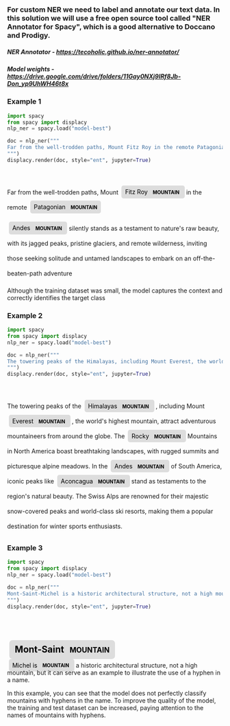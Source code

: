 
### For custom NER we need to label and annotate our text data. In this solution we will use a free open source tool called "NER Annotator for Spacy", which is a good alternative to Doccano and Prodigy.



##### NER Annotator - https://tecoholic.github.io/ner-annotator/
##### Model weights - https://drive.google.com/drive/folders/11Gay0NXj9IRf8Jb-Don_yp9UhWH46t8x

### Example 1


```python
import spacy
from spacy import displacy
nlp_ner = spacy.load("model-best")

doc = nlp_ner("""
Far from the well-trodden paths, Mount Fitz Roy in the remote Patagonian Andes silently stands as a testament to nature's raw beauty, with its jagged peaks, pristine glaciers, and remote wilderness, inviting those seeking solitude and untamed landscapes to embark on an off-the-beaten-path adventure
""")
displacy.render(doc, style="ent", jupyter=True)


```


<span class="tex2jax_ignore"><div class="entities" style="line-height: 2.5; direction: ltr"><br>Far from the well-trodden paths, Mount 
<mark class="entity" style="background: #ddd; padding: 0.45em 0.6em; margin: 0 0.25em; line-height: 1; border-radius: 0.35em;">
    Fitz Roy
    <span style="font-size: 0.8em; font-weight: bold; line-height: 1; border-radius: 0.35em; vertical-align: middle; margin-left: 0.5rem">MOUNTAIN</span>
</mark>
 in the remote 
<mark class="entity" style="background: #ddd; padding: 0.45em 0.6em; margin: 0 0.25em; line-height: 1; border-radius: 0.35em;">
    Patagonian
    <span style="font-size: 0.8em; font-weight: bold; line-height: 1; border-radius: 0.35em; vertical-align: middle; margin-left: 0.5rem">MOUNTAIN</span>
</mark>
 
<mark class="entity" style="background: #ddd; padding: 0.45em 0.6em; margin: 0 0.25em; line-height: 1; border-radius: 0.35em;">
    Andes
    <span style="font-size: 0.8em; font-weight: bold; line-height: 1; border-radius: 0.35em; vertical-align: middle; margin-left: 0.5rem">MOUNTAIN</span>
</mark>
 silently stands as a testament to nature's raw beauty, with its jagged peaks, pristine glaciers, and remote wilderness, inviting those seeking solitude and untamed landscapes to embark on an off-the-beaten-path adventure<br></div></span>


Although the training dataset was small, the model captures the context and correctly identifies the target class

### Example 2


```python
import spacy
from spacy import displacy
nlp_ner = spacy.load("model-best")

doc = nlp_ner("""
The towering peaks of the Himalayas, including Mount Everest, the world's highest mountain, attract adventurous mountaineers from around the globe. The Rocky Mountains in North America boast breathtaking landscapes, with rugged summits and picturesque alpine meadows. In the Andes of South America, iconic peaks like Aconcagua stand as testaments to the region's natural beauty. The Swiss Alps are renowned for their majestic snow-covered peaks and world-class ski resorts, making them a popular destination for winter sports enthusiasts.
""")
displacy.render(doc, style="ent", jupyter=True)


```


<span class="tex2jax_ignore"><div class="entities" style="line-height: 2.5; direction: ltr"><br>The towering peaks of the 
<mark class="entity" style="background: #ddd; padding: 0.45em 0.6em; margin: 0 0.25em; line-height: 1; border-radius: 0.35em;">
    Himalayas
    <span style="font-size: 0.8em; font-weight: bold; line-height: 1; border-radius: 0.35em; vertical-align: middle; margin-left: 0.5rem">MOUNTAIN</span>
</mark>
, including Mount 
<mark class="entity" style="background: #ddd; padding: 0.45em 0.6em; margin: 0 0.25em; line-height: 1; border-radius: 0.35em;">
    Everest
    <span style="font-size: 0.8em; font-weight: bold; line-height: 1; border-radius: 0.35em; vertical-align: middle; margin-left: 0.5rem">MOUNTAIN</span>
</mark>
, the world's highest mountain, attract adventurous mountaineers from around the globe. The 
<mark class="entity" style="background: #ddd; padding: 0.45em 0.6em; margin: 0 0.25em; line-height: 1; border-radius: 0.35em;">
    Rocky
    <span style="font-size: 0.8em; font-weight: bold; line-height: 1; border-radius: 0.35em; vertical-align: middle; margin-left: 0.5rem">MOUNTAIN</span>
</mark>
 Mountains in North America boast breathtaking landscapes, with rugged summits and picturesque alpine meadows. In the 
<mark class="entity" style="background: #ddd; padding: 0.45em 0.6em; margin: 0 0.25em; line-height: 1; border-radius: 0.35em;">
    Andes
    <span style="font-size: 0.8em; font-weight: bold; line-height: 1; border-radius: 0.35em; vertical-align: middle; margin-left: 0.5rem">MOUNTAIN</span>
</mark>
 of South America, iconic peaks like 
<mark class="entity" style="background: #ddd; padding: 0.45em 0.6em; margin: 0 0.25em; line-height: 1; border-radius: 0.35em;">
    Aconcagua
    <span style="font-size: 0.8em; font-weight: bold; line-height: 1; border-radius: 0.35em; vertical-align: middle; margin-left: 0.5rem">MOUNTAIN</span>
</mark>
 stand as testaments to the region's natural beauty. The Swiss Alps are renowned for their majestic snow-covered peaks and world-class ski resorts, making them a popular destination for winter sports enthusiasts.<br></div></span>


### Example 3


```python
import spacy
from spacy import displacy
nlp_ner = spacy.load("model-best")

doc = nlp_ner("""
Mont-Saint-Michel is a historic architectural structure, not a high mountain, but it can serve as an example to illustrate the use of a hyphen in a name.
""")
displacy.render(doc, style="ent", jupyter=True)


```


<span class="tex2jax_ignore"><div class="entities" style="line-height: 2.5; direction: ltr"><br>
<mark class="entity" style="background: #ddd; padding: 0.45em 0.6em; margin: 0 0.25em; line-height: 1; border-radius: 0.35em;">
    Mont-Saint
    <span style="font-size: 0.8em; font-weight: bold; line-height: 1; border-radius: 0.35em; vertical-align: middle; margin-left: 0.5rem">MOUNTAIN</span>
</mark>
-
<mark class="entity" style="background: #ddd; padding: 0.45em 0.6em; margin: 0 0.25em; line-height: 1; border-radius: 0.35em;">
    Michel is
    <span style="font-size: 0.8em; font-weight: bold; line-height: 1; border-radius: 0.35em; vertical-align: middle; margin-left: 0.5rem">MOUNTAIN</span>
</mark>
 a historic architectural structure, not a high mountain, but it can serve as an example to illustrate the use of a hyphen in a name.<br></div></span>


In this example, you can see that the model does not perfectly classify mountains with hyphens in the name. To improve the quality of the model, the training and test dataset can be increased, paying attention to the names of mountains with hyphens.
